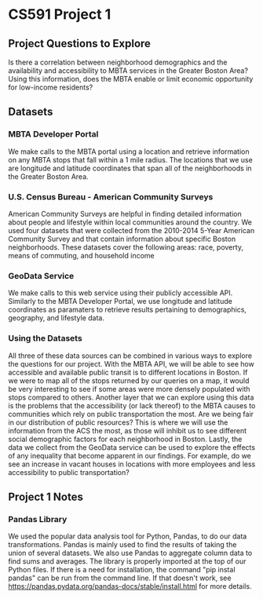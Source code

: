 # CS591 Project 1

## Project Questions to Explore
Is there a correlation between neighborhood demographics and the availability and accessibility to MBTA services in the
Greater Boston Area? Using this information, does the MBTA enable or limit economic opportunity for low-income residents?

## Datasets
### MBTA Developer Portal
We make calls to the MBTA portal using a location and retrieve information on any MBTA stops that fall within a 1 mile radius. The 
locations that we use are longitude and latitude coordinates that span all of the neighborhoods in the Greater Boston Area. 

### U.S. Census Bureau - American Community Surveys
American Community Surveys are helpful in finding detailed information about people and lifestyle within local communities around 
the country. We used four datasets that were collected from the 2010-2014 5-Year American Community Survey and that contain information 
about specific Boston neighborhoods. These datasets cover the following areas: race, poverty, means of commuting, and household income

### GeoData Service
We make calls to this web service using their publicly accessible API. Similarly to the MBTA Developer Portal, we use longitude 
and latitude coordinates as paramaters to retrieve results pertaining to demographics, geography, and lifestyle data. 

### Using the Datasets 
All three of these data sources can be combined in various ways to explore the questions for our project. With the MBTA API, 
we will be able to see how accessible and available public transit is to different locations in Boston. If we were to map all 
of the stops returned by our queries on a map, it would be very interesting to see if some areas were more densely populated with 
stops compared to others. Another layer that we can explore using this data is the problems that the accessibility (or lack thereof) 
to the MBTA causes to communities which rely on public transportation the most.  Are we being fair in our distribution of 
public resources? This is where we will use the information from the ACS the most, as those will inhibit us to see different social 
demographic factors for each neighborhood in Boston. Lastly, the data we collect from the GeoData service can be used to explore 
the effects of any inequality that become apparent in our findings. For example, do we see an increase in vacant houses in locations 
with more employees and less accessibility to public transportation? 

## Project 1 Notes
### Pandas Library
We used the popular data analysis tool for Python, Pandas, to do our data transformations. Pandas is mainly used to find the results 
of taking the union of several datasets. We also use Pandas to aggregate column data to find sums and averages. The library is 
properly imported at the top of our Python files. If there is a need for installation, the command "pip instal pandas" can be run
from the command line. If that doesn't work, see https://pandas.pydata.org/pandas-docs/stable/install.html for more details.
